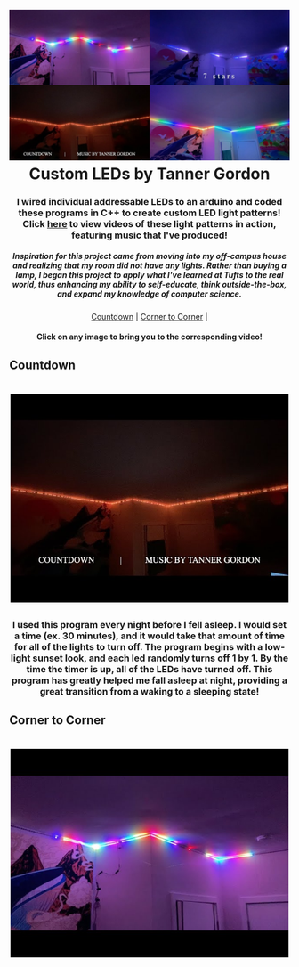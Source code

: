 <h1 align="center">
  <br>
  <a href="https://youtube.com/playlist?list=PLAGQU91CC5sS5WuECK37E8sg3OOk2BL_y"><img src="https://github.com/TannerGordon/LEDs/blob/main/images/all_leds.png" alt="Custom LEDs Playlist" width="700"></a>
  <br>
  <b>Custom LEDs by Tanner Gordon</b>
  <br>
</h1>

<h3 align="center">I wired individual addressable LEDs to an arduino and coded these programs in C++ to create custom LED light patterns! Click <a href="https://youtube.com/playlist?list=PLAGQU91CC5sS5WuECK37E8sg3OOk2BL_y">here</a> to view videos of these light patterns in action, featuring music that I've produced!
<br>
<h5 align="center"> Inspiration for this project came from moving into my off-campus house and realizing that my room did not have any lights. Rather than buying a lamp, I began this project to apply what I've learned at Tufts to the real world, thus enhancing my ability to self-educate, think outside-the-box, and expand my knowledge of computer science.
  </h5>
  </h3>

<p align="center">
  <a href="#Countdown">Countdown</a> |
  <a href="#Corner to Corner">Corner to Corner</a> |
</p>

<h4 align="center">Click on any image to bring you to the corresponding video!
</h4>


## Countdown
<h1 align="center">
<a href="https://youtu.be/Vhvcp_dgue4"><img src="https://github.com/TannerGordon/LEDs/blob/main/images/leds_countdown.jpg" alt="Countdown" width="500"></a>
<h3 align="center">
  I used this program every night before I fell asleep. I would set a time (ex. 30 minutes), and it would take that amount of time for all of the lights to turn off. The program begins with a low-light sunset look, and each led randomly turns off 1 by 1. By the time the timer is up, all of the LEDs have turned off. This program has greatly helped me fall asleep at night, providing a great transition from a waking to a sleeping state!
  </h3>
</h1>

## Corner to Corner
<h1 align="center">
<a href="https://youtu.be/8u9qjFJ5u4U"><img src="https://github.com/TannerGordon/LEDs/blob/main/images/leds_corner.jpg" alt="Corner to Corner" width="500"></a>
</h1>
